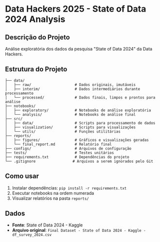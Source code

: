 # Data Hackers 2025 - State of Data 2024 Analysis

## Descrição do Projeto
Análise exploratória dos dados da pesquisa "State of Data 2024" da Data Hackers.

## Estrutura do Projeto

```
├── data/
│   ├── raw/                    # Dados originais, imutáveis
│   ├── interim/                # Dados intermediários durante processamento
│   └── processed/              # Dados finais, limpos e prontos para análise
├── notebooks/
│   ├── exploratory/            # Notebooks de análise exploratória
│   └── analysis/               # Notebooks de análise final
├── src/
│   ├── data/                   # Scripts para processamento de dados
│   ├── visualization/          # Scripts para visualizações
│   └── utils/                  # Funções utilitárias
├── reports/
│   ├── figures/                # Gráficos e visualizações geradas
│   └── final_report.md         # Relatório final
├── configs/                    # Arquivos de configuração
├── tests/                      # Testes unitários
├── requirements.txt            # Dependências do projeto
└── .gitignore                 # Arquivos a serem ignorados pelo Git
```

## Como usar
1. Instalar dependências: `pip install -r requirements.txt`
2. Executar notebooks na ordem numerada
3. Visualizar relatórios na pasta `reports/`

## Dados
- **Fonte**: State of Data 2024 - Kaggle
- **Arquivo original**: `Final Dataset - State of Data 2024 - Kaggle - df_survey_2024.csv`
